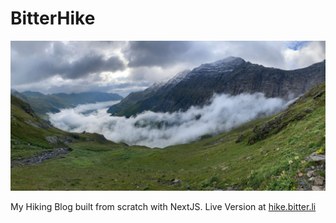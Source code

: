 # BitterHike

![alt text](public/NS/168.jpeg)

My Hiking Blog built from scratch with NextJS. Live Version at [hike.bitter.li](https://hike.bitter.li)

